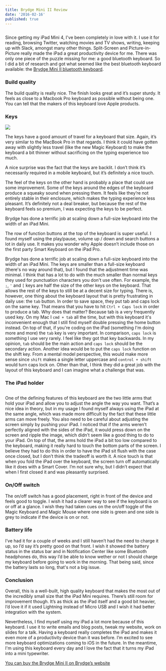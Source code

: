 ```yaml
---
title: Brydge Mini II Review
date: '2016-02-16'
published: true
---
```


<figure class="figure--flush">
  <img src="http://d.pr/i/15fR5/4ENdFiLc+" alt="" />
</figure>

Since getting my iPad Mini 4, I've been completely in love with it. I use it for reading, browsing Twitter, watching movies and TV shows, writing, keeping up with Slack, amongst many other things. Split-Screen and Picture-in-Picture really made the iPad a great productivity device for me. There was only one piece of the puzzle missing for me: a good bluetooth keyboard. So I did a bit of research and got what seemed like the best bluetooth keyboard available: the [Brydge Mini II bluetooth keyboard][Brydge].

### Build quality
The build quality is really nice. The finish looks great and it’s super sturdy. It feels as close to a Macbook Pro keyboard as possible without being one. You can tell that the makers of this keyboard love Apple products.

### Keys

![](http://d.pr/i/1gT6s/18qUJdai+)

The keys have a good amount of travel for a keyboard that size. Again, it’s very similar to the MacBook Pro in that regards. I think it could have gotten away with slightly less travel (like the new Magic Keyboard) to make the keyboard a bit thinner without sacrificing on the typing experience too much.

A nice surprise was the fact that the keys are backlit. I don’t think it’s necessarily required in a mobile keyboard, but it’s definitely a nice touch.

The feel of the keys on the other hand is probably a place that could use some improvement. Some of the keys around the edges of the keyboard produce a squeaky sound when pressing them. It feels like they’re not entirely stable in their enclosure, which makes the typing experience less pleasant. It’s definitely not a deal breaker, but because the rest of the keyboard feels so premium, I was expecting the keys to be perfect.

<p class="pull-quote">Brydge has done a terrific job at scaling down a full-size keyboard into the width of an iPad Mini.</p>

The row of function buttons at the top of the keyboard is super useful. I found myself using the play/pause, volume up / down and search buttons a lot in daily use. It makes you wonder why Apple doesn’t include those on the first party Smart Keyboard on the iPad Pro.

Brydge has done a terrific job at scaling down a full-size keyboard into the width of an iPad Mini. The keys are smaller than a full-size keyboard (there's no way around that), but I found that the adjustment time was minimal. I think that has a lot to do with the much smaller than normal keys they used for punctuation characters you don't use often. For example, the `;`, `'` and `[` keys are half the size of the other keys on the keyboard. That allows the rest of the keys to still be at a decent size for typing. There is, however, one thing about the keyboard layout that is pretty frustrating in daily use: the `tab` button. In order to save space, they put tab and caps lock on the same key. That means that you have to hit `Ctrl + Caps lock` in order to produce a tab. Why does that matter? Because tab is a very frequently used key. On my Mac I `cmd + tab` all the time, but with this keyboard it's inconvenient enough that I still find myself double pressing the home button instead. On top of that, if you're coding on the iPad (something I'm doing more and more) the `tab` key is very important. In comparison, `caps lock` is something I use very rarely. I feel like they got that key backwards. In my opinion, `tab` should be the main action and `caps lock` should be the secondary action. Another idea would be to put the `caps lock` function on the shift key. From a mental model perspective, this would make more sense since `shift` makes a single letter uppercase and `control + shift` would turn caps lock on. Other than that, I think they did a great job with the layout of this keyboard and I can imagine what a challenge that was.

### The iPad holder

<figure class="figure--half-right">
  <img src="http://d.pr/i/1jkA4/sdUYKubr+" alt="" />
</figure>

One of the defining features of this keyboard are the two little arms that hold your iPad and allow you to adjust the angle the way you want. That’s a nice idea in theory, but in my usage I found myself always using the iPad at the same angle, which was made more difficult by the fact that these little arms can move freely. You also need to be careful about adjusting the screen simply by pushing your iPad. I noticed that if the arms weren’t perfectly aligned with the sides of the iPad, it would press down on the screen and ripple the image, which didn’t seem like a good thing to do to your iPad. On top of that, the arms hold the iPad a bit too low compared to the keyboard, making it really hard to touch the bottom parts of the screen. I believe they had to do this in order to have the iPad sit flush with the case once closed, but I don’t think the tradeoff is worth it. A nice touch is that when you fold the iPad over the keyboard, the screen turn off automatically like it does with a Smart Cover. I’m not sure why, but I didn’t expect that when I first closed it and was pleasantly surprised.

### On/Off switch
The on/off switch has a good placement, right in front of the device and feels good to toggle. I wish it had a clearer way to see if the keyboard is on or off at a glance. I wish they had taken cues on the on/off toggle of the Magic Keyboard and Magic Mouse where one side is green and one side is grey to indicate if the device is on or not.

### Battery life
I’ve had it for a couple of weeks and I still haven’t had the need to charge it up, so I’d say it’s pretty good on that front. I wish it showed the battery status in the status bar and in Notification Center like some Bluetooth headphones do, this way I’d be able to know wether or not I should charge my keyboard before going to work in the morning. That being said, since the battery lasts so long, that's not a big issue.

### Conclusion
Overall, this is a well-built, high quality keyboard that makes the most out of the incredibly small size that the iPad Mini requires. There’s still room for improvement though. It’s as thick as the iPad itself and a good bit heavier, I’d love it if it used Lightning instead of Micro USB and I wish it had better integration with the system.

Nevertheless, I find myself using my iPad a lot more because of this keyboard. I use it to write emails and blog posts, tweak my website, work on slides for a talk. Having a keyboard really completes the iPad and makes it even more of a productivity device than it was before. I’m excited to see more keyboard optimizations coming to iOS in the future. In the meantime, I'm using this keyboard every day and I love the fact that it turns my iPad into a mini typewriter.

[You can buy the Brydge Mini II on Brydge’s website](http://www.brydgekeyboards.com/products/brydgemini-ii?variant=8305506753)

[Brydge]: http://www.brydgekeyboards.com/products/brydgemini-ii?variant=8305506753
